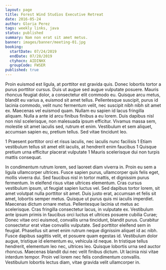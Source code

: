 ```yaml
---
layout: page
title: Forest Wind Studios Executive Retreat
date: 2016-05-24
author: Gloria Perez
tags: weekly links, java
status: published
summary: Nam non erat sit amet metus.
banner: images/banner/meeting-01.jpg
booking:
  startDate: 07/24/2019
  endDate: 07/28/2019
  ctyhocn: AIDINHX
  groupCode: FWSER
published: true
---
```

Proin euismod est ligula, at porttitor est gravida quis. Donec lobortis tortor a purus porttitor cursus. Duis ut augue sed augue vulputate posuere. Mauris rhoncus feugiat dolor, a consectetur elit commodo eu. Quisque arcu metus, blandit eu varius a, euismod sit amet tellus. Pellentesque suscipit, purus id lacinia commodo, velit nunc fermentum velit, nec suscipit nibh nibh sit amet ex. Maecenas vel euismod quam. Nullam eu sapien id lacus fringilla aliquam. Nulla a ante id arcu finibus finibus a eu lorem. Duis dapibus nisl non nisl scelerisque, non malesuada ipsum efficitur. Vivamus massa sem, molestie sit amet iaculis sed, rutrum et enim. Vestibulum et sem aliquet, accumsan sapien eu, pretium tellus. Sed vitae tincidunt leo.

1 Praesent porttitor orci et risus iaculis, nec iaculis nunc facilisis
1 Etiam vestibulum tellus sit amet elit iaculis, at hendrerit enim faucibus
1 Quisque pretium urna efficitur placerat vulputate
1 Mauris scelerisque dui non turpis mattis consequat.

In condimentum rutrum lorem, sed laoreet diam viverra in. Proin eu sem a ligula ullamcorper ultrices. Fusce sapien purus, ullamcorper quis felis eget, mollis viverra dui. Sed faucibus nisl in tortor mattis, et dignissim purus fermentum. In eleifend risus vitae ultrices elementum. Cras cursus vestibulum ipsum, ut feugiat sapien luctus vel. Sed dapibus tortor lorem, sit amet volutpat nulla porttitor sit amet. Duis justo erat, accumsan et felis sit amet, lobortis semper metus. Quisque ut purus quis mi iaculis imperdiet.
Maecenas dictum ornare metus. Pellentesque lacinia ut metus ac scelerisque. Cras fringilla consectetur lacus, in vulputate ex. Vestibulum ante ipsum primis in faucibus orci luctus et ultrices posuere cubilia Curae; Donec vitae orci euismod, convallis urna tincidunt, blandit purus. Curabitur consectetur erat vitae convallis vulputate. Sed porttitor eleifend sem in feugiat. Phasellus sit amet enim rutrum neque dignissim aliquet id ac nibh. Fusce dapibus sagittis velit, et posuere quam egestas id. Vestibulum dolor augue, tristique id elementum eu, vehicula id neque. In tristique tellus hendrerit, elementum leo nec, ultrices leo. Quisque lobortis urna sed auctor rhoncus. Maecenas blandit dui nec velit finibus dictum. Ut lacinia nisi vitae interdum tempor. Proin vel lorem nec felis condimentum convallis. Vestibulum lobortis lectus diam, vitae gravida velit ullamcorper in.
